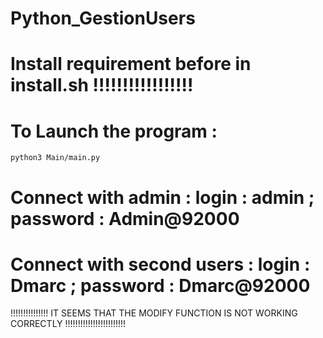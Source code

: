 # Python_GestionUsers

# Install requirement before in install.sh !!!!!!!!!!!!!!!!!

# To Launch the program : 
    python3 Main/main.py


# Connect with admin : login : admin ; password : Admin@92000
# Connect with second users : login : Dmarc ; password : Dmarc@92000     


!!!!!!!!!!!!!!! IT SEEMS THAT THE MODIFY FUNCTION IS NOT WORKING CORRECTLY !!!!!!!!!!!!!!!!!!!!!!!! 